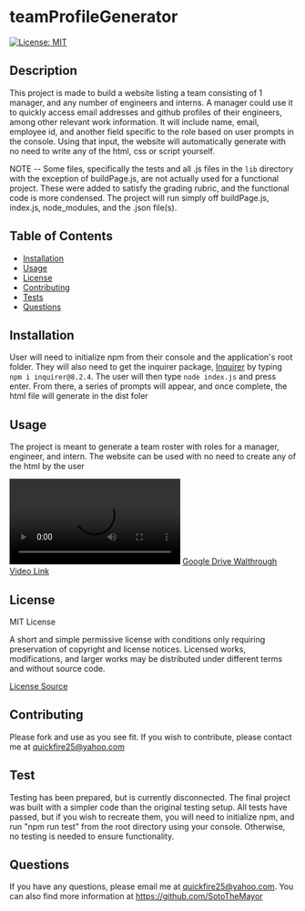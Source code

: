 # teamProfileGenerator

[![License: MIT](https://img.shields.io/badge/License-MIT-yellow.svg)](https://choosealicense.com/licenses/mit/)


## Description
This project is made to build a website listing a team consisting of 1 manager, and any number of engineers and interns.  A manager could use it to quickly access email addresses and github profiles of their engineers, among other relevant work information.  It will include name, email, employee id, and another field specific to the role based on user prompts in the console.  Using that input, the website will automatically generate with no need to write any of the html, css or script yourself.

NOTE -- Some files, specifically the tests and all .js files in the `lib` directory with the exception of buildPage.js, are not actually used for a functional project.  These were added to satisfy the grading rubric, and the functional code is more condensed.  The project will run simply off buildPage.js, index.js, node_modules, and the .json file(s).

## Table of Contents
* [Installation](#installation)
* [Usage](#usage)
* [License](#license)
* [Contributing](#contributing)
* [Tests](#tests)
* [Questions](#questions)


## Installation
User will need to initialize npm from their console and the application's root folder.  They will also need to get the inquirer package, [Inquirer](https://www.npmjs.com/package/inquirer/v/8.2.4) by typing `npm i inquirer@8.2.4`.  The user will then type `node index.js` and press enter.  From there, a series of prompts will appear, and once complete, the html file will generate in the dist foler


## Usage
The project is meant to generate a team roster with roles for a manager, engineer, and intern.  The website can be used with no need to create any of the html by the user

![Video of project in use](./walkthrough/teamProfile.mp4)
[Google Drive Walthrough Video Link](https://drive.google.com/file/d/1PNAGJTgkPvwzqUT--0oGrjTD0KwlCuMi/view)

## License

MIT License

A short and simple permissive license with conditions only requiring preservation of copyright and license notices. 
Licensed works, modifications, and larger works may be distributed under different terms and without source code.

[License Source](https://choosealicense.com/licenses/)
    


## Contributing
Please fork and use as you see fit.  If you wish to contribute, please contact me at quickfire25@yahoo.com


## Test
Testing has been prepared, but is currently disconnected.  The final project was built with a simpler code than the original testing setup.  All tests have passed, but if you wish to recreate them, you will need to initialize npm, and run "npm run test" from the root directory using your console.  Otherwise, no testing is needed to ensure functionality.


## Questions
If you have any questions, please email me at quickfire25@yahoo.com.
You can also find more information at https://github.com/SotoTheMayor
